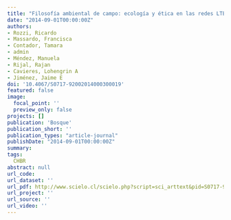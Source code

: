 ```yaml
---
title: "Filosofía ambiental de campo: ecología y ética en las redes LTER-Chile e ILTER"
date: "2014-09-01T00:00:00Z"
authors:
- Rozzi, Ricardo 
- Massardo, Francisca
- Contador, Tamara 
- admin 
- Méndez, Manuela 
- Rijal, Rajan 
- Cavieres, Lohengrin A
- Jiménez, Jaime E 
doi: '10.4067/S0717-92002014000300019'
featured: false
image:
  focal_point: ''
  preview_only: false
projects: []
publication: 'Bosque'
publication_short: ''
publication_types: "article-journal"
publishDate: "2014-09-01T00:00:00Z"
summary: 
tags: 
  CHBR
abstract: null
url_code: 
url_dataset: ''
url_pdf: http://www.scielo.cl/scielo.php?script=sci_arttext&pid=S0717-92002014000300019&lng=en&nrm=iso&tlng=en
url_project: ''
url_source: ''
url_video: ''
---
```



